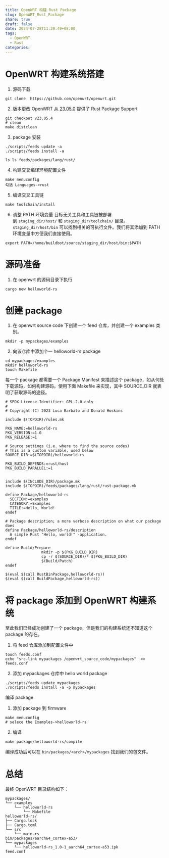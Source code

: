 ```yaml
---
title: OpenWRT 构建 Rust Package
slug: OpenWRT_Rust_Package
share: true
draft: false
date: 2024-07-28T11:29:49+08:00
tags:
  - OpenWRT
  - Rust
categories:
---
```




# OpenWRT 构建系统搭建

1. 源码下载 
```
git clone  https://github.com/openwrt/openwrt.git
```


2. 版本更改
OpenWRT 从 [23.05.0](https://openwrt.org/releases/23.05/notes-23.05.0) 提供了 Rust Package Support
```
git checkout v23.05.4
# clean
make distclean
```


3. package 安装
```
./scripts/feeds update -a
./scripts/feeds install -a
```


```
ls ls feeds/packages/lang/rust/
```



4. 构建交叉编译环境配置文件
```
make menuconfig
勾选 Languages->rust
```


5. 编译交叉工具链

```
make toolchain/install
```

6. 调整 PATH 环境变量 目标无关工具和工具链被部署到 `staging_dir/host/` 和 `staging_dir/toolchain/` 目录。`staging_dir/host/bin` 可以找到相关的可执行文件。我们将其添加到 PATH 环境变量中方便我们直接使用。

```
export PATH=/home/buildbot/source/staging_dir/host/bin:$PATH
```



# 源码准备

1. 在 openwrt 的源码目录下执行
```
cargo new helloworld-rs
```




# 创建 package

1. 在 openwrt source code 下创建一个 feed 仓库，并创建一个 examples 类别。
```
mkdir -p mypackages/examples
```

2. 向该仓库中添加个一 helloworld-rs package
```
cd mypackages/examples
mkdir helloworld-rs
touch Makefile
```
每一个 package 都需要一个 Package Manifest 来描述这个 package，如从何处下载源码，如何构建源码。使用下面 Makefile 来实现，其中 SOURCE_DIR 就表明了获取源码的途径。
```
# SPDX-License-Identifier: GPL-2.0-only
#
# Copyright (C) 2023 Luca Barbato and Donald Hoskins

include $(TOPDIR)/rules.mk

PKG_NAME:=helloworld-rs
PKG_VERSION:=1.0
PKG_RELEASE:=1

# Source settings (i.e. where to find the source codes)
# This is a custom variable, used below
SOURCE_DIR:=$(TOPDIR)/helloworld-rs

PKG_BUILD_DEPENDS:=rust/host
PKG_BUILD_PARALLEL:=1


include $(INCLUDE_DIR)/package.mk
include $(TOPDIR)/feeds/packages/lang/rust/rust-package.mk

define Package/helloworld-rs
  SECTION:=examples
  CATEGORY:=Examples
  TITLE:=Hello, World!
endef

# Package description; a more verbose description on what our package does
define Package/helloworld-rs/description
  A simple Rust "Hello, world!" -application.
endef

define Build/Prepare
                mkdir -p $(PKG_BUILD_DIR)
                cp -r $(SOURCE_DIR)/* $(PKG_BUILD_DIR)
                $(Build/Patch)
endef

$(eval $(call RustBinPackage,helloworld-rs))
$(eval $(call BuildPackage,helloworld-rs))
```



# 将 package 添加到 OpenWRT 构建系统

至此我们已经成功创建了一个 package，但是我们的构建系统还不知道这个 package 的存在。

1. 将 feed 仓库添加到配置文件中
```
touch feeds.conf
echo "src-link mypackages /openwrt_source_code/mypackages"  >> feeds.conf
```

2. 添加 mypackages 仓库中 hello world package 
```
./scripts/feeds update mypackages
./scripts/feeds install -a -p mypackages
```

 编译 package

1. 添加 package 到 firmware
```
make menuconfig
# selece the Examples->helloworld-rs
```

2. 编译
```
make package/helloworld-rs/compile
```

编译成功后可以在 `bin/packages/<arch>/mypackages` 找到我们的包文件。

# 总结

最终 OpenWRT 目录结构如下：<br>
```
mypackages/
└── examples
    └── helloworld-rs
        └── Makefile
helloworld-rs/
├── Cargo.lock
├── Cargo.toml
└── src
    └── main.rs
bin/packages/aarch64_cortex-a53/
└── mypackages
    └── helloworld-rs_1.0-1_aarch64_cortex-a53.ipk
feed.conf
```